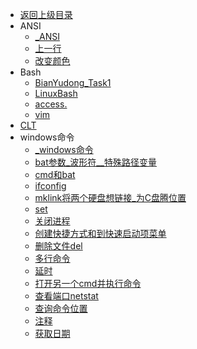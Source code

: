 - [返回上级目录](../_sidebar.md)
- ANSI
    - [_ANSI](ANSI/_ANSI.md)
    - [上一行](ANSI/上一行.md)
    - [改变颜色](ANSI/改变颜色.md)
- Bash
    - [BianYudong_Task1](Bash/BianYudong_Task1.sh)
    - [LinuxBash](Bash/LinuxBash.md)
    - [access.](Bash/access.log)
    - [vim](Bash/vim.md)
- [CLT](CLT.md)
- windows命令
    - [_windows命令](windows命令/_windows命令.md)
    - [bat参数_波形符__特殊路径变量](windows命令/bat参数_波形符__特殊路径变量.md)
    - [cmd和bat](windows命令/cmd和bat.md)
    - [ifconfig](windows命令/ifconfig.md)
    - [mklink将两个硬盘想链接_为C盘腾位置](windows命令/mklink将两个硬盘想链接_为C盘腾位置.md)
    - [set](windows命令/set.md)
    - [关闭进程](windows命令/关闭进程.md)
    - [创建快捷方式和到快速启动项菜单](windows命令/创建快捷方式和到快速启动项菜单.md)
    - [删除文件del](windows命令/删除文件del.md)
    - [多行命令](windows命令/多行命令.md)
    - [延时](windows命令/延时.md)
    - [打开另一个cmd并执行命令](windows命令/打开另一个cmd并执行命令.md)
    - [查看端口netstat](windows命令/查看端口netstat.md)
    - [查询命令位置](windows命令/查询命令位置.md)
    - [注释](windows命令/注释.md)
    - [获取日期](windows命令/获取日期.md)